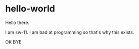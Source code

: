 # hello-world


Hello there. 

I am sw-11. 
I am bad at programming so that's why this exists.

OK BYE
